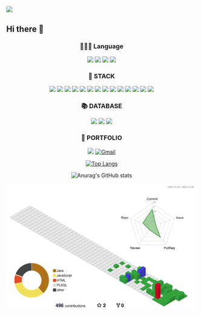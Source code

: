 <img src="https://capsule-render.vercel.app/api?type=waving&color=auto&height=200&section=header&text=shyunu's%20Gitbub!&fontSize=90" />


## Hi there 👋
<div align=center>
  
### 👩🏻‍💻 Language
<img src="https://img.shields.io/badge/java-007396?style=for-the-badge&logo=OpenJDK&logoColor=white"> <img src="https://img.shields.io/badge/JavaScript-F7DF1E?style=for-the-badge&logo=JavaScript&logoColor=white"> <img src="https://img.shields.io/badge/HTML5-E34F26?style=for-the-badge&logo=HTML5&logoColor=white"> <img src="https://img.shields.io/badge/CSS3-1572B6?style=for-the-badge&logo=CSS3&logoColor=white">


### 🚀 STACK
<img src="https://img.shields.io/badge/Spring%20Boot-6DB33F?style=for-the-badge&logo=springboot&logoColor=white"> <img src="https://img.shields.io/badge/IntelliJ%20IDEA-000000?style=for-the-badge&logo=JetBrains&logoColor=white"> <img src="https://img.shields.io/badge/Visual%20Studio%20Code-007ACC?style=for-the-badge&logo=VisualStudioCode&logoColor=white"> <img src="https://img.shields.io/badge/jQuery-0769AD?style=for-the-badge&logo=jQuery&logoColor=white"> <img src="https://img.shields.io/badge/AJAX-0082FC?style=for-the-badge&logo=jquery&logoColor=white"> <img src="https://img.shields.io/badge/Thymeleaf-005F0F?style=for-the-badge&logo=Thymeleaf&logoColor=white"> <img src="https://img.shields.io/badge/MyBatis-7E3A3A?style=for-the-badge&logo=MyBatis&logoColor=white"> <img src="https://img.shields.io/badge/Gradle-23A8C6?style=for-the-badge&logo=Gradle&logoColor=white"> <img src="https://img.shields.io/badge/Amazon%20AWS-232F3E?style=for-the-badge&logo=AmazonAWS&logoColor=white"> <img src="https://img.shields.io/badge/GitHub-181717?style=for-the-badge&logo=GitHub&logoColor=white"> <img src="https://img.shields.io/badge/Apache-D22128?style=for-the-badge&logo=Apache&logoColor=white"> <img src="https://img.shields.io/badge/macOS-000000?style=for-the-badge&logo=apple&logoColor=white"> <img src="https://img.shields.io/badge/React-61DAFB?style=for-the-badge&logo=React&logoColor=white"> <img src="https://img.shields.io/badge/React%20Native-61DAFB?style=for-the-badge&logo=React&logoColor=white">

### 📚 DATABASE
<img src="https://img.shields.io/badge/Oracle%20Database-FE5000?style=for-the-badge&logo=Oracle&logoColor=white"> <img src="https://img.shields.io/badge/MySQL-4479A1?style=for-the-badge&logo=MySQL&logoColor=white"> <img src="https://img.shields.io/badge/PostgreSQL-4169E1?style=for-the-badge&logo=PostgreSQL&logoColor=white">

### 🎨 PORTFOLIO
<a href="https://shyunu.tistory.com"><img src="https://img.shields.io/badge/Tistory-000000?style=flat&logo=Tistory&logoColor=white"/></a> 
<a href="mailto:ksh020674@gmail.com"><img src="https://img.shields.io/badge/Gmail-D32D27?style=flat&logo=Gmail&logoColor=white" alt="Gmail"/></a>





[![Top Langs](https://github-readme-stats.vercel.app/api/top-langs/?username=suhyun-kim9&layout=compact)](https://github.com/delay-100/github-readme-stats)



![Anurag's GitHub stats](https://github-readme-stats.vercel.app/api?username=suhyun-kim9&show_icons=true&bg_color=00000000)
<!--
**suhyun-kim9/suhyun-kim9** is a ✨ _special_ ✨ repository because its `README.md` (this file) appears on your GitHub profile.

Here are some ideas to get you started:

- 🔭 I’m currently working on ...
- 🌱 I’m currently learning ...
- 👯 I’m looking to collaborate on ...
- 🤔 I’m looking for help with ...
- 💬 Ask me about ...
- 📫 How to reach me: ...
- 😄 Pronouns: ...
- ⚡ Fun fact: ...
-->
</div>

![](./profile-3d-contrib/profile-gitblock.svg)
